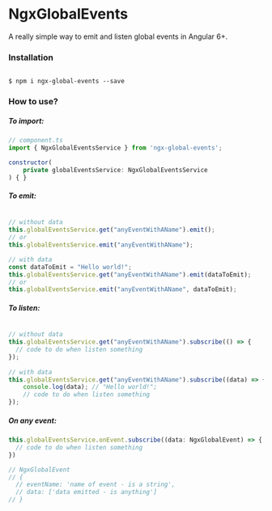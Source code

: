 # NgxGlobalEvents


A really simple way to emit and listen global events in Angular 6+.

### Installation

```

$ npm i ngx-global-events --save

````


### How to use?

##### To import:

```javascript
// component.ts
import { NgxGlobalEventsService } from 'ngx-global-events';

constructor(
    private globalEventsService: NgxGlobalEventsService
) { }

````

##### To emit:

```javascript

// without data
this.globalEventsService.get("anyEventWithAName").emit();
// or 
this.globalEventsService.emit("anyEventWithAName");

// with data
const dataToEmit = "Hello world!";
this.globalEventsService.get("anyEventWithAName").emit(dataToEmit);
// or
this.globalEventsService.emit("anyEventWithAName", dataToEmit);

````

##### To listen:

```javascript

// without data
this.globalEventsService.get("anyEventWithAName").subscribe(() => {
  // code to do when listen something
});
  
// with data
this.globalEventsService.get("anyEventWithAName").subscribe((data) => {
    console.log(data); // "Hello world!";
    // code to do when listen something
});

````

##### On any event:

```javascript
this.globalEventsService.onEvent.subscribe((data: NgxGlobalEvent) => {
  // code to do when listen something
})

// NgxGlobalEvent
// {
  // eventName: 'name of event - is a string',
  // data: ['data emitted - is anything']
// }

````